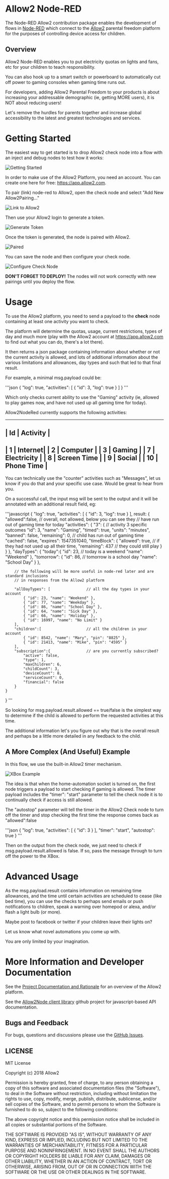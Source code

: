 # Allow2 Node-RED

The Node-RED Allow2 contribution package enables the development of flows in
[Node-RED](https://nodered.org/) which connect to the
[Allow2](http://www.allow2.com)
parental freedom platform for the purposes of controlling device access for children.


## Overview

Allow2 Node-RED enables you to put electricity quotas on lights and fans, etc for your children to teach responsibility.

You can also hook up to a smart switch or powerboard to automatically cut off power to gaming consoles when gaming time runs out.

For developers, adding Allow2 Parental Freedom to your products is about increasing your addressable demographic (ie, getting MORE users),
it is NOT about reducing users!

Let's remove the hurdles for parents together and increase global accessibility to the latest and greatest technologies and services.

# Getting Started

The easiest way to get started is to drop Allow2 check node into a flow with an inject and debug nodes to test how it works:

![Getting Started](https://github.com/Allow2/allow2nodered/raw/master/images/gettingstarted.png "Getting Started")

In order to make use of the Allow2 Platform, you need an account. You can create one here for free:
<a target="Allow2" href="https://app.allow2.com" alt="Create Account">https://app.allow2.com</a>.

To pair (link) node-red to Allow2, open the check node and select "Add New Allow2Pairing..."

![Link to Allow2](https://github.com/Allow2/allow2nodered/raw/master/images/createpairing.png "Create Pairing")

Then use your Allow2 login to generate a token.

![Generate Token](https://github.com/Allow2/allow2nodered/raw/master/images/generatetoken.png "Generate Token")

Once the token is generated, the node is paired with Allow2.

![Paired](https://github.com/Allow2/allow2nodered/raw/master/images/paired.png "Paired")

You can save the node and then configure your check node.

![Configure Check Node](https://github.com/Allow2/allow2nodered/raw/master/images/configurecheck.png "Configure Check Node")

<b>DON'T FORGET TO DEPLOY!</b> The nodes will not work correctly with new pairings until you deploy the flow.


# Usage

To use the Allow2 platform, you need to send a payload to the <b>check</b> node containing at least one activity you want to check.

The platform will determine the quotas, usage, current restrictions, types of day and much more
(play with the Allow2 account at <a target="Allow2" href="https://app.allow2.com" alt="Allow2">https://app.allow2.com</a> to find out what you can do, there's a lot there).

It then returns a json package containing information about whether or not the current activity is allowed, and lots of additional information about the
various limitations and allowances, day types and such that led to that final result.

For example, a minimal msg.payload could be:

'''json
{
    "log": true,
    "activities": [
        { "id": 3, "log": true }
    ]
}
'''

Which only checks current ability to use the "Gaming" activity (ie, allowed to play games now, and have not used up all gaming time for today).

Allow2NodeRed currently supports the following activities:

---
| Id | Activity |
---
| 1 | Internet|
| 2 | Computer |
| 3 | Gaming |
| 7 | Electricity |
| 8 | Screen Time |
| 9 | Social |
| 10 | Phone Time |
---

You can technically use the "counter" activities such as "Messages", let us know if you do that and your specific use case. Would be great to hear from you.

On a successful call, the input msg will be sent to the output and it will be annotated with an additional result field, eg:

'''javascript
{
    "log": true,
    "activities": [
        { "id": 3, "log": true }
    ],
    result: {
        "allowed":false,    // overall, not allowed, below you can see they
                            // have run out of gaming time for today
        "activities": {
            "3": {          // activity 3 specific outcomes
                "id": 3,
                "name": "Gaming",
                "timed": true,
                "units": "minutes",
                "banned": false,
                "remaining": 0,         // child has run out of gaming time
                "cached": false,
                "expires": 1547351040,
                "timeBlock": {
                    "allowed": true,    // if they had not used up all their time,
                    "remaining": 437    // they could still play
                }
            }
        },
        "dayTypes": {
            "today":{
                "id": 23,               // today is a weekend
                "name": "Weekend"
            },
            "tomorrow": {
                "id": 86,               // tomorrow is a school day
                "name": "School Day"
            }
        },

        // the following will be more useful in node-red later and are standard inclusions
        // in responses from the Allow2 platform

        "allDayTypes": [                // all the day types in your account
            { "id": 23, "name": "Weekend" },
            { "id": 77, "name": "Weekday" },
            { "id": 86, "name": "School Day" },
            { "id": 64, "name": "Sick Day" },
            { "id": 66, "name": "Holiday" },
            { "id": 16997, "name": "No Limit" }
        ],
        "children":[                    // all the children in your account
            { "id": 8542, "name": "Mary", "pin": "8825" },
            { "id": 21413, "name": "Mike", "pin": "4595" }
        ],
        "subscription":{                // are you currently subscribed?
            "active": false,
            "type": 1,
            "maxChildren": 6,
            "childCount": 3,
            "deviceCount": 8,
            "serviceCount": 0,
            "financial": false
        }
    }
}
'''

So looking for msg.payload.result.allowed == true/false is the simplest way to determine if the child is allowed to perform the
requested activities at this time.

The additional information let's you figure out why that is the overall result and perhaps
be a little more detailed in any feedback to the child.

## A More Complex (And Useful) Example

In this flow, we use the built-in Allow2 timer mechanism.

![XBox Example](https://github.com/Allow2/allow2nodered/raw/master/images/xbox.png "XBox Example")

The idea is that when the home-automation socket is turned on, the first node triggers a payload to start checking if gaming is allowed.
The timer payload includes the "timer": "start" parameter to tell the check node it is to continually check if access is still allowed.

The "autostop" parameter will tell the timer in the Allow2 Check node to turn off the timer and stop checking the first time the response
comes back as "allowed":false

'''json
{
    "log": true,
    "activities": [
        {
            "id": 3
        }
    ],
    "timer": "start",
    "autostop": true
}
'''

Then on the output from the check node, we just need to check if msg.payload.result.allowed is false. If so, pass the message through to turn off the
power to the XBox.

# Advanced Usage

As the msg.payload.result contains information on remaining time allowances, and the time until certain activities are scheduled to
cease (like bed time), you can use the checks to perhaps send emails or push notifications to children, speak a warning over
homepod or alexa, and/or flash a light bulb (or more).

Maybe post to facebook or twitter if your children leave their lights on?

Let us know what novel automations you come up with.

You are only limited by your imagination.

# More Information and Developer Documentation

See the [Project Documentation and Rationale](https://allow2.github.io/)
for an overview of the Allow2 platform.

See the [Allow2Node client library](https://github.com/Allow2/Allow2node)
github project for javascript-based API documentation.

## Bugs and Feedback

For bugs, questions and discussions please use the
[GitHub Issues](https://github.com/Allow2/Allow2NodeRED/issues).

## LICENSE

MIT License

Copyright (c) 2018 Allow2

Permission is hereby granted, free of charge, to any person obtaining a copy
of this software and associated documentation files (the "Software"), to deal
in the Software without restriction, including without limitation the rights
to use, copy, modify, merge, publish, distribute, sublicense, and/or sell
copies of the Software, and to permit persons to whom the Software is
furnished to do so, subject to the following conditions:

The above copyright notice and this permission notice shall be included in all
copies or substantial portions of the Software.

THE SOFTWARE IS PROVIDED "AS IS", WITHOUT WARRANTY OF ANY KIND, EXPRESS OR
IMPLIED, INCLUDING BUT NOT LIMITED TO THE WARRANTIES OF MERCHANTABILITY,
FITNESS FOR A PARTICULAR PURPOSE AND NONINFRINGEMENT. IN NO EVENT SHALL THE
AUTHORS OR COPYRIGHT HOLDERS BE LIABLE FOR ANY CLAIM, DAMAGES OR OTHER
LIABILITY, WHETHER IN AN ACTION OF CONTRACT, TORT OR OTHERWISE, ARISING FROM,
OUT OF OR IN CONNECTION WITH THE SOFTWARE OR THE USE OR OTHER DEALINGS IN THE
SOFTWARE.

